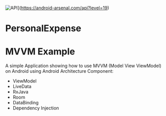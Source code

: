 ![API](https://img.shields.io/badge/API-19%2B-brightgreen.svg?style=flat)](https://android-arsenal.com/api?level=19)
# PersonalExpense 
# MVVM Example

A simple Application showing how to use MVVM (Model View ViewModel) on Android using Android Architecture Component:

* ViewModel
* LiveData
* RxJava
* Room
* DataBinding
* Dependency Injection
